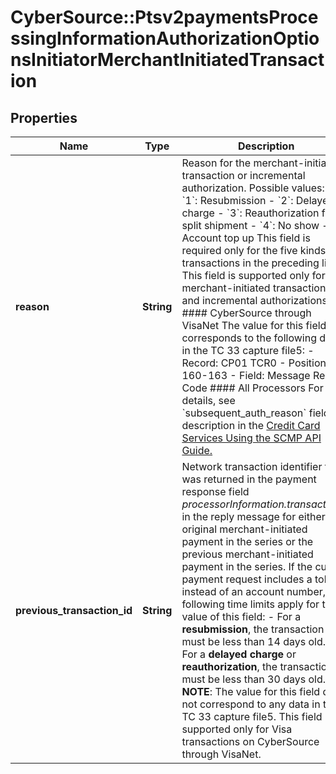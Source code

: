 # CyberSource::Ptsv2paymentsProcessingInformationAuthorizationOptionsInitiatorMerchantInitiatedTransaction

## Properties
Name | Type | Description | Notes
------------ | ------------- | ------------- | -------------
**reason** | **String** | Reason for the merchant-initiated transaction or incremental authorization. Possible values: - &#x60;1&#x60;: Resubmission - &#x60;2&#x60;: Delayed charge - &#x60;3&#x60;: Reauthorization for split shipment - &#x60;4&#x60;: No show - &#x60;5&#x60;: Account top up This field is required only for the five kinds of transactions in the preceding list. This field is supported only for merchant-initiated transactions and incremental authorizations.  #### CyberSource through VisaNet The value for this field corresponds to the following data in the TC 33 capture file5: - Record: CP01 TCR0 - Position: 160-163 - Field: Message Reason Code  #### All Processors For details, see &#x60;subsequent_auth_reason&#x60; field description in the [Credit Card Services Using the SCMP API Guide.](https://apps.cybersource.com/library/documentation/dev_guides/CC_Svcs_SCMP_API/html/wwhelp/wwhimpl/js/html/wwhelp.htm)  | [optional] 
**previous_transaction_id** | **String** | Network transaction identifier that was returned in the payment response field _processorInformation.transactionID_ in the reply message for either the original merchant-initiated payment in the series or the previous merchant-initiated payment in the series.  If the current payment request includes a token instead of an account number, the following time limits apply for the value of this field: - For a **resubmission**, the transaction ID must be less than 14 days old. - For a **delayed charge** or **reauthorization**, the transaction ID must be less than 30 days old.  **NOTE**: The value for this field does not correspond to any data in the TC 33 capture file5. This field is supported only for Visa transactions on CyberSource through VisaNet.  | [optional] 


